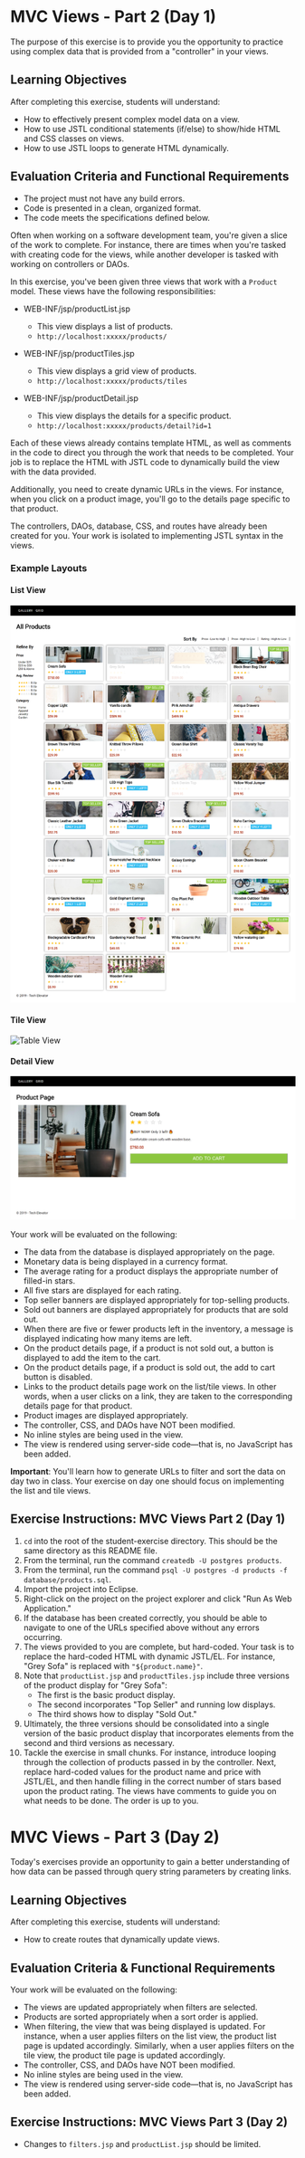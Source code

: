 # MVC Views - Part 2 (Day 1)

The purpose of this exercise is to provide you the opportunity to practice using complex data that is provided from a "controller" in your views. 

## Learning Objectives

After completing this exercise, students will understand:

- How to effectively present complex model data on a view.
- How to use JSTL conditional statements (if/else) to show/hide HTML and CSS classes on views.
- How to use JSTL loops to generate HTML dynamically.

## Evaluation Criteria and Functional Requirements

- The project must not have any build errors.
- Code is presented in a clean, organized format.
- The code meets the specifications defined below.

Often when working on a software development team, you're given a slice of the work to complete. For instance, there are times when you're tasked with creating code for the views, while another developer is tasked with working on controllers or DAOs.

In this exercise, you've been given three views that work with a `Product` model. These views have the following responsibilities:

- WEB-INF/jsp/productList.jsp

  - This view displays a list of products.
  - `http://localhost:xxxxx/products/`

- WEB-INF/jsp/productTiles.jsp

  - This view displays a grid view of products.
  - `http://localhost:xxxxx/products/tiles`

- WEB-INF/jsp/productDetail.jsp

  - This view displays the details for a specific product.
  - `http://localhost:xxxxx/products/detail?id=1`

Each of these views already contains template HTML, as well as comments in the code to direct you through the work that needs to be completed. Your job is to replace the HTML with JSTL code to dynamically build the view with the data provided.

Additionally, you need to create dynamic URLs in the views. For instance, when you click on a product image, you'll go to the details page specific to that product.

The controllers, DAOs, database, CSS, and routes have already been created for you. Your work is isolated to implementing JSTL syntax in the views.

### Example Layouts

#### List View

![List View](examples/product-list.png)

#### Tile View

![Table View](examples/product-tile.png)

#### Detail View

![Detail View](examples/product-detail.png)

Your work will be evaluated on the following:

- The data from the database is displayed appropriately on the page.
- Monetary data is being displayed in a currency format.
- The average rating for a product displays the appropriate number of filled-in stars.
- All five stars are displayed for each rating.
- Top seller banners are displayed appropriately for top-selling products.
- Sold out banners are displayed appropriately for products that are sold out.
- When there are five or fewer products left in the inventory, a message is displayed indicating how many items are left.
- On the product details page, if a product is not sold out, a button is displayed to add the item to the cart.
- On the product details page, if a product is sold out, the add to cart button is disabled.
- Links to the product details page work on the list/tile views. In other words, when a user clicks on a link, they are taken to the corresponding details page for that product.
- Product images are displayed appropriately.
- The controller, CSS, and DAOs have NOT been modified.
- No inline styles are being used in the view.
- The view is rendered using server-side code—that is, no JavaScript has been added.

**Important**: You'll learn how to generate URLs to filter and sort the data on day two in class. Your exercise on day one should focus on implementing the list and tile views.

## Exercise Instructions: MVC Views Part 2 (Day 1)

1. `cd` into the root of the student-exercise directory. This should be the same directory as this README file.
2. From the terminal, run the command `createdb -U postgres products`.
3. From the terminal, run the command `psql -U postgres -d products -f database/products.sql`.
4. Import the project into Eclipse.
5. Right-click on the project on the project explorer and click "Run As Web Application."
6. If the database has been created correctly, you should be able to navigate to one of the URLs specified above without any errors occurring.
7. The views provided to you are complete, but hard-coded. Your task is to replace the hard-coded HTML with dynamic JSTL/EL. For instance, "Grey Sofa" is replaced with `"${product.name}"`.
8. Note that `productList.jsp` and `productTiles.jsp` include three versions of the product display for "Grey Sofa": 
     - The first is the basic product display.
     - The second incorporates "Top Seller" and running low displays.
     - The third shows how to display "Sold Out."
9. Ultimately, the three versions should be consolidated into a single version of the basic product display that incorporates elements from the second and third versions as necessary.
10. Tackle the exercise in small chunks. For instance, introduce looping through the collection of products passed in by the controller. Next, replace hard-coded values for the product name and price with JSTL/EL, and then handle filling in the correct number of stars based upon the product rating. The views have comments to guide you on what needs to be done. The order is up to you.

# MVC Views - Part 3 (Day 2)

Today's exercises provide an opportunity to gain a better understanding of how data can be passed through query string parameters by creating links.

## Learning Objectives

After completing this exercise, students will understand:

- How to create routes that dynamically update views.

## Evaluation Criteria & Functional Requirements

Your work will be evaluated on the following:

- The views are updated appropriately when filters are selected.
- Products are sorted appropriately when a sort order is applied.
- When filtering, the view that was being displayed is updated. For instance, when a user applies filters on the list view, the product list page is updated accordingly. Similarly, when a user applies filters on the tile view, the product tile page is updated accordingly.
- The controller, CSS, and DAOs have NOT been modified.
- No inline styles are being used in the view.
- The view is rendered using server-side code—that is, no JavaScript has been added.

## Exercise Instructions: MVC Views Part 3 (Day 2)

- Changes to `filters.jsp` and `productList.jsp` should be limited.
